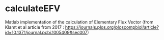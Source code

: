 # calculateEFV
Matlab implementation of the calculation of Elementary Flux Vector (from Klamt et al article from 2017 : https://journals.plos.org/ploscompbiol/article?id=10.1371/journal.pcbi.1005409#sec007)
